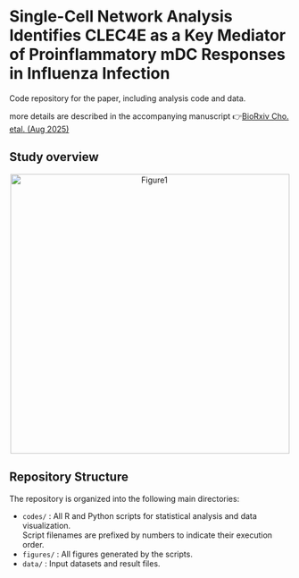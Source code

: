 # Single-Cell Network Analysis Identifies CLEC4E as a Key Mediator of Proinflammatory mDC Responses in Influenza Infection

Code repository for the paper, including analysis code and data. 

more details are described in the accompanying manuscript 👉[BioRxiv Cho. etal. (Aug 2025)](https://doi.org/10.1101/2025.08.21.671587)

## Study overview
<p align="center">
<img width="500" alt="Figure1" src="https://github.com/user-attachments/assets/45f2cafd-3239-4498-a325-8f96e94c9119" />
</p>  

## Repository Structure

The repository is organized into the following main directories:

- `codes/` : All R and Python scripts for statistical analysis and data visualization. <br/>
Script filenames are prefixed by numbers to indicate their execution order.
- `figures/` : All figures generated by the scripts.
- `data/` : Input datasets and result files.

